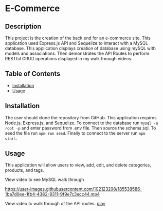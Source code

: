 # E-Commerce

## Description 
This project is the creation of the back end for an e-commerce site. This application used Express.js API and Sequelize to interact with a MySQL database. This application displays creation of database using mySQL with models and associations. Then demonstrates the API Routes to perform RESTful CRUD operations displayed in my walk through videos.

## Table of Contents
* [Installation](#installation)
* [Usage](#usage)

## Installation 
The user should clone the repository from GitHub. This application requires Node.js, Express.js, and Sequelize. To connect to the database run `mysql -u root -p` and enter password from .env file. Then source the schema.sql. To seed the file run `npm run seed`. Finally to connect to the server run `npm start`. 

## Usage 
This application will allow users to view, add, edit, and delete categories, products, and tags.

View video to see MySQL walk through  

https://user-images.githubusercontent.com/102123208/185538586-1ba7d0ee-1fb4-4382-9311-9f9e7c3ecc44.mp4



View video to walk through of the API routes.  [play](https://drive.google.com/file/d/1s8us2Rb83LDzZszxK7vqydJjayyCznTH/view?usp=sharing)<br>
